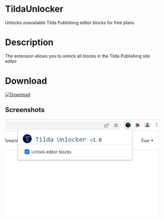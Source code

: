 # TildaUnlocker
Unlocks unavailable Tilda Publishing editor blocks for free plans

# Description
The extension allows you to unlock all blocks in the Tilda Publishing site editor

# Download
[![Download](https://link)](linkTo)

## Screenshots
![Screenshot1](https://raw.githubusercontent.com/NightStrang6r/TildaUnlocker/v1.0.0/Design/Screenshots/Screenshot_78.png)